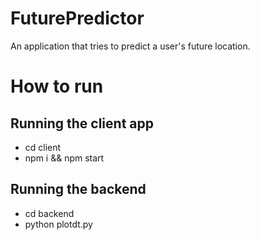 # FuturePredictor
An application that tries to predict a user's future location.

# How to run
## Running the client app
* cd client
* npm i && npm start


## Running the backend
* cd backend
* python plotdt.py
